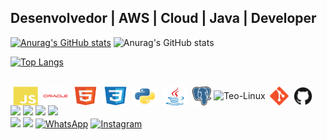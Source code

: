 ## Desenvolvedor | AWS | Cloud | Java | Developer

[![Anurag's GitHub stats](https://github-readme-stats.vercel.app/api?username=teofilonicolau)](https://https://github.com/teofilonicolau/github-readme-stats)
![Anurag's GitHub stats](https://github-readme-stats.vercel.app/api?username=teofilonicolau&show_icons=true&theme=radical)

[![Top Langs](https://github-readme-stats.vercel.app/api/top-langs/?username=teofilonicolau&size_weight=0.5&count_weight=0.5)](https://github.com/teofilonicolau/github-readme-stats)


<div style="display: inline-block"><br>
   <img align="center" alt="Teo-Js" height="30" width="40" src="https://raw.githubusercontent.com/devicons/devicon/master/icons/javascript/javascript-plain.svg">
   <img align="center" alt="Teo-React" height="30" width="40" src="https://raw.githubusercontent.com/devicons/devicon/master/icons/oracle/oracle-original.svg">
   <img align="center" alt="Teo-HTML" height="30" width="40" src="https://raw.githubusercontent.com/devicons/devicon/master/icons/html5/html5-original.svg">
   <img align="center" alt="Teo-CSS" height="30" width="40" src="https://raw.githubusercontent.com/devicons/devicon/master/icons/css3/css3-original.svg">
   <img align="center" alt="Teo-Python" height="30" width="40" src="https://raw.githubusercontent.com/devicons/devicon/master/icons/python/python-original.svg">
   <img align="center" alt="Teo-Java" height="30" width="40" src="https://raw.githubusercontent.com/devicons/devicon/master/icons/java/java-original.svg">
   <img align="center" alt="Teo-PostgreSQL" height="30" width="30" 
src="https://raw.githubusercontent.com/github/explore/80688e429a7d4ef2fca1e82350fe8e3517d3494d/topics/postgresql/postgresql.png">
    <img align="center" alt="Teo-Linux" heighth="30" width="40" src="https://cdn.jsdelivr.net/gh/devicons/devicon/icons/linux/linux-original.svg"/>
   <img align="center" alt="Teo-Git" height="30" width="30" src="https://raw.githubusercontent.com/devicons/devicon/master/icons/git/git-original.svg">
   <img align="center" alt="Teo-GitHub" height="30" width="30" src="https://raw.githubusercontent.com/devicons/devicon/master/icons/github/github-original.svg">
 
<div>
  
<div>
  <img src="https://img.shields.io/badge/Spring%20Boot-6DB33F?style=for-the-badge&logo=spring&logoColor=white" />
  <img src="https://img.shields.io/badge/MySQL-00000F?style=for-the-badge&logo=mysql&logoColor=white" />
  <img src="https://img.shields.io/badge/Eclipse-2C2255?style=for-the-badge&logo=eclipse&logoColor=white)](https://www.eclipse.org" />
  <img src="https://img.shields.io/badge/IntelliJ_IDEA-000000?style=for-the-badge&logo=intellij-idea&logoColor=white" />
<div>
  <a href="mailto:contatoteofilonicolau157@gmail.com"><img src="https://img.shields.io/badge/-Gmail-%23333?style=for-the-badge&logo=gmail&logoColor=white" target="_blank"></a>
  <a href="https://www.linkedin.com/in/teofilo-nicolau/" target="_blank"><img src="https://img.shields.io/badge/-LinkedIn-%230077B5?style=for-the-badge&logo=linkedin&logoColor=white" target="_blank"></a> 
  <a href="https://api.whatsapp.com/send?phone=5588992145589" target="_blank"><img src="https://img.shields.io/badge/-WhatsApp-25d366?style=for-the-badge&labelColor=25d366&logo=whatsapp&logoColor=white" alt="WhatsApp"/></a>
  <a href="https://www.instagram.com/jr50108/" target="_blank"><img src="https://img.shields.io/badge/-Instagram-DF0174?style=for-the-badge&labelColor=DF0174&logo=instagram&logoColor=white" alt="Instagram"/></a>
</div>
